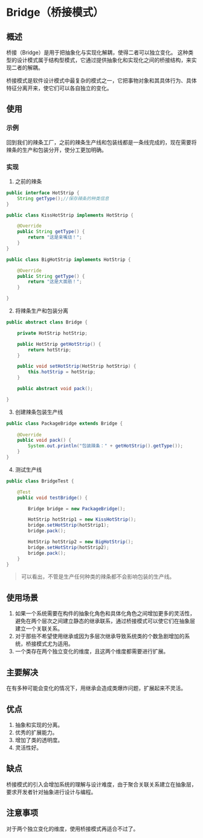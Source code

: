 # Bridge（桥接模式） #
## 概述 ##
桥接（Bridge）是用于把抽象化与实现化解耦，使得二者可以独立变化。 这种类型的设计模式属于结构型模式，它通过提供抽象化和实现化之间的桥接结构，来实现二者的解耦。

桥接模式是软件设计模式中最复杂的模式之一，它把事物对象和其具体行为、具体特征分离开来，使它们可以各自独立的变化。

## 使用 ##
### 示例 ###
回到我们的辣条工厂，之前的辣条生产线和包装线都是一条线完成的，现在需要将辣条的生产和包装分开，使分工更加明确。

### 实现 ###
1. 之前的辣条
```Java
public interface HotStrip {
    String getType();//保存辣条的种类信息
}
```
```Java
public class KissHotStrip implements HotStrip {

    @Override
    public String getType() {
        return "这是亲嘴烧！";
    }
}
```
```Java
public class BigHotStrip implements HotStrip {

    @Override
    public String getType() {
        return "这是大面筋！";
    }

}
```
2. 将辣条生产和包装分离
```Java
public abstract class Bridge {

    private HotStrip hotStrip;

    public HotStrip getHotStrip() {
        return hotStrip;
    }

    public void setHotStrip(HotStrip hotStrip) {
        this.hotStrip = hotStrip;
    }

    public abstract void pack();

}
```
3. 创建辣条包装生产线
```Java
public class PackageBridge extends Bridge {
    
    @Override
    public void pack() {
        System.out.println("包装辣条：" + getHotStrip().getType());
    }
}
```
4. 测试生产线
```Java
public class BridgeTest {

    @Test
    public void testBridge() {

        Bridge bridge = new PackageBridge();

        HotStrip hotStrip1 = new KissHotStrip();
        bridge.setHotStrip(hotStrip1);
        bridge.pack();

        HotStrip hotStrip2 = new BigHotStrip();
        bridge.setHotStrip(hotStrip2);
        bridge.pack();
    }
}
```

> 可以看出，不管是生产任何种类的辣条都不会影响包装的生产线。

## 使用场景 ##
1. 如果一个系统需要在构件的抽象化角色和具体化角色之间增加更多的灵活性，避免在两个层次之间建立静态的继承联系，通过桥接模式可以使它们在抽象层建立一个关联关系。 
2. 对于那些不希望使用继承或因为多层次继承导致系统类的个数急剧增加的系统，桥接模式尤为适用。
3. 一个类存在两个独立变化的维度，且这两个维度都需要进行扩展。

## 主要解决 ##
在有多种可能会变化的情况下，用继承会造成类爆炸问题，扩展起来不灵活。

## 优点 ##
1. 抽象和实现的分离。
2. 优秀的扩展能力。
3. 增加了类的透明度。
4. 灵活性好。

## 缺点 ##
桥接模式的引入会增加系统的理解与设计难度，由于聚合关联关系建立在抽象层，要求开发者针对抽象进行设计与编程。

## 注意事项 ##
对于两个独立变化的维度，使用桥接模式再适合不过了。